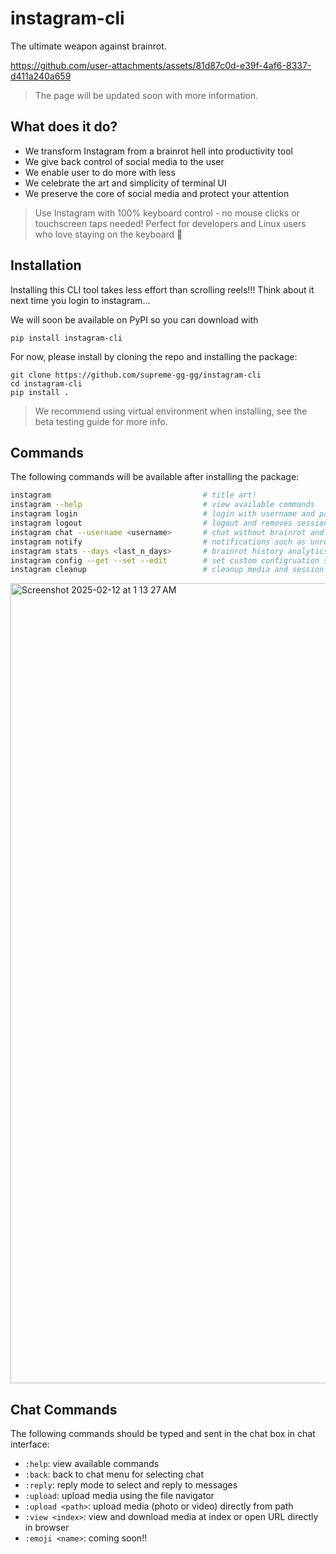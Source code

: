 # instagram-cli

The ultimate weapon against brainrot.

https://github.com/user-attachments/assets/81d87c0d-e39f-4af6-8337-d411a240a659

> The page will be updated soon with more information.

## What does it do?

- We transform Instagram from a brainrot hell into productivity tool
- We give back control of social media to the user
- We enable user to do more with less
- We celebrate the art and simplicity of terminal UI
- We preserve the core of social media and protect your attention

> Use Instagram with 100% keyboard control - no mouse clicks or touchscreen taps needed! Perfect for developers and Linux users who love staying on the keyboard 🤣

## Installation

Installing this CLI tool takes less effort than scrolling reels!!! Think about it next time you login to instagram...

We will soon be available on PyPI so you can download with

```
pip install instagram-cli
```

For now, please install by cloning the repo and installing the package:

```
git clone https://github.com/supreme-gg-gg/instagram-cli
cd instagram-cli
pip install .
```

> We recommend using virtual environment when installing, see the beta testing guide for more info.

## Commands

The following commands will be available after installing the package:

```bash
instagram                                  # title art!
instagram --help                           # view available commands
instagram login                            # login with username and password and saves session cache
instagram logout                           # logout and removes session
instagram chat --username <username>       # chat without brainrot and with convenient commands
instagram notify                           # notifications such as unread inbox, followers, mentions
instagram stats --days <last_n_days>       # brainrot history analytics, default 14 days
instagram config --get --set --edit        # set custom configruation similar to git config
instagram cleanup                          # cleanup media and session cache files
```

<img width="1280" alt="Screenshot 2025-02-12 at 1 13 27 AM" src="https://github.com/user-attachments/assets/ed332ea5-b30c-42e5-a0ae-7ad4b1170d5a" />

## Chat Commands

The following commands should be typed and sent in the chat box in chat interface:

- `:help`: view available commands
- `:back`: back to chat menu for selecting chat
- `:reply`: reply mode to select and reply to messages
- `:upload`: upload media using the file navigator
- `:upload <path>`: upload media (photo or video) directly from path
- `:view <index>`: view and download media at index or open URL directly in browser
- `:emoji <name>`: coming soon!!
